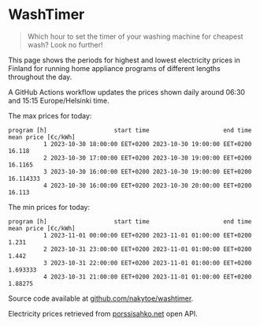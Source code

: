 
# WashTimer

> Which hour to set the timer of your washing machine for cheapest wash? Look no further!

This page shows the periods for highest and lowest electricity prices in Finland 
for running home appliance programs of different lengths throughout the day. 

A GitHub Actions workflow updates the prices shown daily around 06:30 and 15:15 Europe/Helsinki time.

The max prices for today:

	program [h]                   start time                     end time mean price [€c/kWh]
	          1 2023-10-30 18:00:00 EET+0200 2023-10-30 19:00:00 EET+0200              16.118
	          2 2023-10-30 17:00:00 EET+0200 2023-10-30 19:00:00 EET+0200             16.1165
	          3 2023-10-30 16:00:00 EET+0200 2023-10-30 19:00:00 EET+0200           16.114333
	          4 2023-10-30 16:00:00 EET+0200 2023-10-30 20:00:00 EET+0200              16.113

The min prices for today:

	program [h]                   start time                     end time mean price [€c/kWh]
	          1 2023-11-01 00:00:00 EET+0200 2023-11-01 01:00:00 EET+0200               1.231
	          2 2023-10-31 23:00:00 EET+0200 2023-11-01 01:00:00 EET+0200               1.442
	          3 2023-10-31 22:00:00 EET+0200 2023-11-01 01:00:00 EET+0200            1.693333
	          4 2023-10-31 21:00:00 EET+0200 2023-11-01 01:00:00 EET+0200             1.88275


Source code available at [github.com/nakytoe/washtimer](https://github.com/nakytoe/washtimer).

Electricity prices retrieved from [porssisahko.net](https://porssisahko.net/api) open API.
